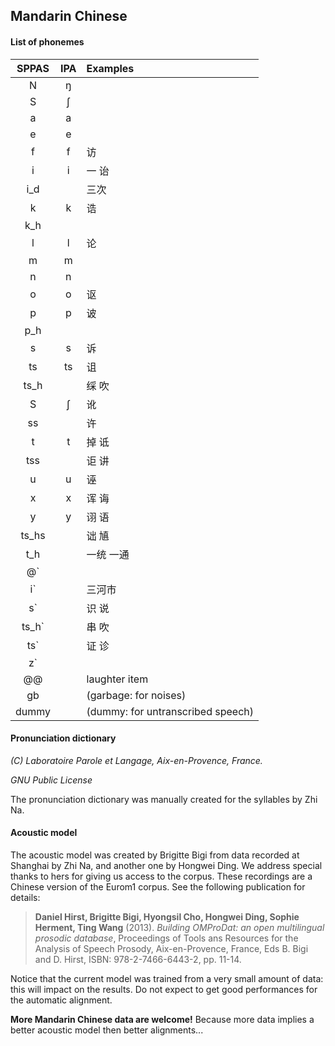 ## Mandarin Chinese

#### List of phonemes

| SPPAS |   IPA   | Examples           |
|:-----:|:-------:|:-------------------|
|  N    |   ŋ     |      |
|  S    |   ʃ     |      |
|  a    |   a     |      |
|  e    |   e     |      |
|  f    |   f     | 访      |
|  i    |   i     | 一 诒   |
|  i_d  |         | 三次    |
|  k    |   k     | 诰      |
|  k_h  |         |        |
|  l    |   l     | 论     |
|  m    |   m     |        |
|  n    |   n     |        |
|  o    |   o     | 讴     |
|  p    |   p     | 诐     |
|  p_h  |         |        |
|  s    |   s     | 诉     |
|  ts   |   ts    | 诅     |
| ts_h  |         | 䌽 吹  |
|  S    |   ʃ     | 讹     |
|  ss   |         | 许     |
|  t    |   t     | 掉 诋  |
|  tss  |         | 讵  讲 |
|  u    |    u    | 诬     |
|  x    |    x    | 诨 诲  |
|  y    |    y    | 诩 语  |
| ts_hs |         | 诎 㐤  |
|  t_h  |         | 一统  一通 |
|  @\`   |         |        |
|  i\`   |         | 三河市  |
|  s\`   |         | 识 说  |
| ts_h\` |         | 串 吹  |
|  ts\`  |         | 证 诊  |
|  z\`   |         |        |
| @@    |         | laughter item        |
| gb    |         | (garbage: for noises) |
| dummy |         | (dummy: for untranscribed speech) |


#### Pronunciation dictionary

*(C) Laboratoire Parole et Langage, Aix-en-Provence, France.*

*GNU Public License*

The pronunciation dictionary was manually created for the syllables by Zhi Na.


#### Acoustic model

The acoustic model was created by Brigitte Bigi from data recorded at Shanghai
by Zhi Na, and another one by Hongwei Ding.
We address special thanks to hers for giving us access to the corpus.
These recordings are a Chinese version of the Eurom1 corpus.
See the following publication for details:

>**Daniel Hirst, Brigitte Bigi, Hyongsil Cho, Hongwei Ding, Sophie Herment, Ting Wang** (2013).
>*Building OMProDat: an open multilingual prosodic database*,
>Proceedings of Tools ans Resources for the Analysis of Speech Prosody, Aix-en-Provence, France, Eds B. Bigi and D. Hirst, ISBN: 978-2-7466-6443-2, pp. 11-14.

Notice that the current model was trained from a very small amount of data:
this will impact on the results.
Do not expect to get good performances for the automatic alignment.

**More Mandarin Chinese data are welcome!**
Because more data implies a better acoustic model then better alignments...
